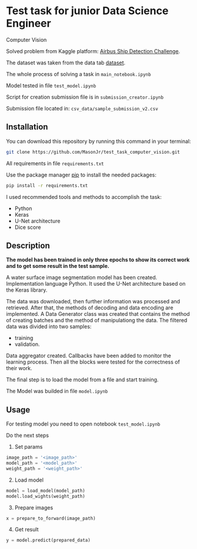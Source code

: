 # Test task for junior Data Science Engineer

Computer Vision

Solved problem from Kaggle platform: [Airbus Ship Detection Challenge](https://www.kaggle.com/c/airbus-ship-detection).

The dataset was taken from the data tab [dataset](https://www.kaggle.com/c/airbus-ship-detection/data).

The whole process of solving a task in ```main_notebook.ipynb```

Model tested in file ```test_model.ipynb```

Script for creation submission file is in ```submission_creator.ipynb```

Submission file located in: ```csv_data/sample_submission_v2.csv```

## Installation

You can download this repository by running this command in your terminal:
```bash
git clone https://github.com/MasonJr/test_task_computer_vision.git
```

All requirements in file ```requirements.txt```

Use the package manager [pip](https://pip.pypa.io/en/stable/) to install the needed packages:

```bash
pip install -r requirements.txt
```
I used recommended tools and methods to accomplish the task:
* Python
* Keras
* U-Net architecture
* Dice score

## Description

**The model has been trained in only three epochs to show its correct work and to get some result in the test sample.**

A water surface image segmentation model has been created.
Implementation language Python. It used the U-Net architecture based on the Keras library.

The data was downloaded, then further information was processed and retrieved. After that, the methods of decoding and data encoding are implemented. A Data Generator class was created that contains the method of creating batches and the method of manipulationg the data.
The filtered data was divided into two samples:
* training
* validation.

Data aggregator created. Callbacks have been added to monitor the learning process. Then all the blocks were tested for the correctness of their work.

The final step is to load the model from a file and start training.

The Model was builded in file ```model.ipynb```

## Usage
For testing model you need to open notebook ```test_model.ipynb```

Do the next steps

1. Set params
```python
image_path = '<image_path>'
model_path = '<model_path>'
weight_path = '<weight_path>'
```
2. Load model
```python
model = load_model(model_path)
model.load_wights(weight_path)
```
3. Prepare images
```python
x = prepare_to_forward(image_path)
```
4. Get result
```python
y = model.predict(prepared_data)
```
